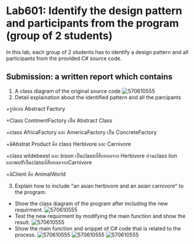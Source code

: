 # Lab601: Identify the design pattern and participants from the program (group of 2 students)

In this lab, each group of 2 students has to identify a design pattern and all participants 
from the provided C# source code. 

## Submission: a written report which contains

1. A class diagram of the original source code
![570610555](https://scontent-hkg3-1.xx.fbcdn.net/hphotos-xta1/v/t35.0-12/12116231_1052620774790384_760509384_o.jpg?oh=46850649e3efeef7c631f09c044153e0&oe=56108575)
2. Detail explaination about the identified pattern and all the parcipants

  +รูปแบบ Abstract Factory

  +Class ContinentFactory เป็น Abstract Class

  +class AfricaFactory และ AmericaFactory เป็น ConcreteFactory

  +มีAbstrat Product คือ class Herbivore และ Carnivore 

  +class  wildebeest และ bison เป็นclassที่สืบทอดจาก Herbivore ส่วนclass lion และwolfเป็นclassที่สืบทอดจากCarnivore

  +มีClient คือ AnimalWorld

3. Explain how to include "an asian herbivore and an asian carnivore" to the program: 
  - Show the class diagram of the program after including the new requirment.
![570610555](https://fbcdn-sphotos-h-a.akamaihd.net/hphotos-ak-xpt1/v/t35.0-12/12116077_1052621251457003_1748200746_o.jpg?oh=88f34084b0e07f284d454c3174be4b34&oe=561CD43B&__gda__=1444704784_f4b2def57e4877a5c4c7b18b6166e1da)
  - Test the new requirment by modifying the main function and show the result.
![570610555](https://fbcdn-sphotos-g-a.akamaihd.net/hphotos-ak-xta1/v/t34.0-12/12077366_1052623094790152_821833890_n.jpg?oh=65d0a5190d33743051b0eb041c5b16b8&oe=561CD045&__gda__=1444713145_2f0b9c04da622f119726694271facb20)
  - Show the main function and snippet of C# code that is related to the process.
![570610555](https://scontent-hkg3-1.xx.fbcdn.net/hphotos-xpt1/v/t34.0-12/12067866_1052623598123435_283131417_n.jpg?oh=5b47c78cf95f23e125aeed1ed6ce2869&oe=5610FB99)
![570610555](https://fbcdn-sphotos-a-a.akamaihd.net/hphotos-ak-xat1/v/t34.0-12/12048870_1052626441456484_512508214_n.jpg?oh=0d8961a743e5433255d5d390e978574b&oe=561CCD64&__gda__=1444723633_afb800f219429005b593c3071022b923)
![570610555](https://scontent-kul1-1.xx.fbcdn.net/hphotos-xpt1/v/t34.0-12/12086963_1052626801456448_1170272364_n.jpg?oh=278039df931656eeb30b6b86435b8105&oe=561BB6A2)
